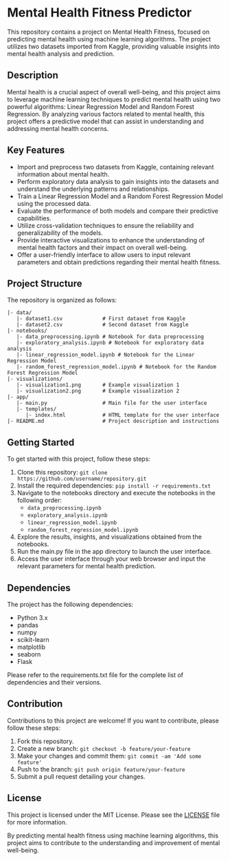 # Mental Health Fitness Predictor

This repository contains a project on Mental Health Fitness, focused on predicting mental health using machine learning algorithms. The project utilizes two datasets imported from Kaggle, providing valuable insights into mental health analysis and prediction.

## Description
Mental health is a crucial aspect of overall well-being, and this project aims to leverage machine learning techniques to predict mental health using two powerful algorithms: Linear Regression Model and Random Forest Regression. By analyzing various factors related to mental health, this project offers a predictive model that can assist in understanding and addressing mental health concerns.

## Key Features
- Import and preprocess two datasets from Kaggle, containing relevant information about mental health.
- Perform exploratory data analysis to gain insights into the datasets and understand the underlying patterns and relationships.
- Train a Linear Regression Model and a Random Forest Regression Model using the processed data.
- Evaluate the performance of both models and compare their predictive capabilities.
- Utilize cross-validation techniques to ensure the reliability and generalizability of the models.
- Provide interactive visualizations to enhance the understanding of mental health factors and their impact on overall well-being.
- Offer a user-friendly interface to allow users to input relevant parameters and obtain predictions regarding their mental health fitness.

## Project Structure
The repository is organized as follows:

```
|- data/
   |- dataset1.csv             # First dataset from Kaggle
   |- dataset2.csv             # Second dataset from Kaggle
|- notebooks/
   |- data_preprocessing.ipynb # Notebook for data preprocessing
   |- exploratory_analysis.ipynb # Notebook for exploratory data analysis
   |- linear_regression_model.ipynb # Notebook for the Linear Regression Model
   |- random_forest_regression_model.ipynb # Notebook for the Random Forest Regression Model
|- visualizations/
   |- visualization1.png       # Example visualization 1
   |- visualization2.png       # Example visualization 2
|- app/
   |- main.py                  # Main file for the user interface
   |- templates/               
      |- index.html            # HTML template for the user interface
|- README.md                   # Project description and instructions
```

## Getting Started
To get started with this project, follow these steps:
1. Clone this repository: `git clone https://github.com/username/repository.git`
2. Install the required dependencies: `pip install -r requirements.txt`
3. Navigate to the notebooks directory and execute the notebooks in the following order:
   - `data_preprocessing.ipynb`
   - `exploratory_analysis.ipynb`
   - `linear_regression_model.ipynb`
   - `random_forest_regression_model.ipynb`
4. Explore the results, insights, and visualizations obtained from the notebooks.
5. Run the main.py file in the app directory to launch the user interface.
6. Access the user interface through your web browser and input the relevant parameters for mental health prediction.

## Dependencies
The project has the following dependencies:
- Python 3.x
- pandas
- numpy
- scikit-learn
- matplotlib
- seaborn
- Flask

Please refer to the requirements.txt file for the complete list of dependencies and their versions.

## Contribution
Contributions to this project are welcome! If you want to contribute, please follow these steps:
1. Fork this repository.
2. Create a new branch: `git checkout -b feature/your-feature`
3. Make your changes and commit them: `git commit -am 'Add some feature'`
4. Push to the branch: `git push origin feature/your-feature`
5. Submit a pull request detailing your changes.

## License
This project is licensed under the MIT License. Please see the [LICENSE](LICENSE) file for more information.

By predicting mental health fitness using machine learning algorithms, this project aims to contribute to the understanding and improvement of mental well-being.
